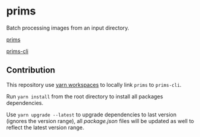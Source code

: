 # prims

Batch processing images from an input directory.

[prims](./packages/prims)

[prims-cli](./packages/prims-cli)

## Contribution

This repository use [yarn workspaces](https://yarnpkg.com/lang/en/docs/workspaces/) to locally link `prims` to `prims-cli`.

Run `yarn install` from the root directory to install all packages dependencies.

Use `yarn upgrade --latest` to upgrade dependencies to last version (ignores the version range), all *package.json* files will be updated as well to reflect the latest version range.
